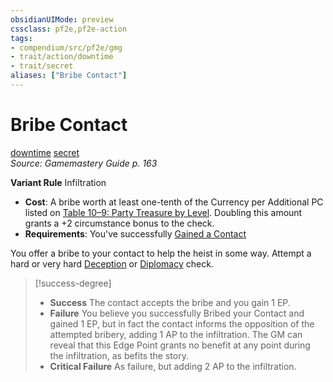 ```yaml
---
obsidianUIMode: preview
cssclass: pf2e,pf2e-action
tags:
- compendium/src/pf2e/gmg
- trait/action/downtime
- trait/secret
aliases: ["Bribe Contact"]
---
```

# Bribe Contact
[downtime](downtime.md)  [secret](secret.md)  
*Source: Gamemastery Guide p. 163*  

**Variant Rule** Infiltration
- **Cost**: A bribe worth at least one-tenth of the Currency per Additional PC listed on [Table 10–9: Party Treasure by Level](party-treasure-by-level.md). Doubling this amount grants a +2 circumstance bonus to the check.
- **Requirements**: You've successfully [Gained a Contact](gain-contact-gmg.md)

You offer a bribe to your contact to help the heist in some way. Attempt a hard or very hard [Deception](../../compendium/skills.md#Deception) or [Diplomacy](../../compendium/skills.md#Diplomacy) check.

> [!success-degree] 
> - **Success** The contact accepts the bribe and you gain 1 EP.
> - **Failure** You believe you successfully Bribed your Contact and gained 1 EP, but in fact the contact informs the opposition of the attempted bribery, adding 1 AP to the infiltration. The GM can reveal that this Edge Point grants no benefit at any point during the infiltration, as befits the story.
> - **Critical Failure** As failure, but adding 2 AP to the infiltration.